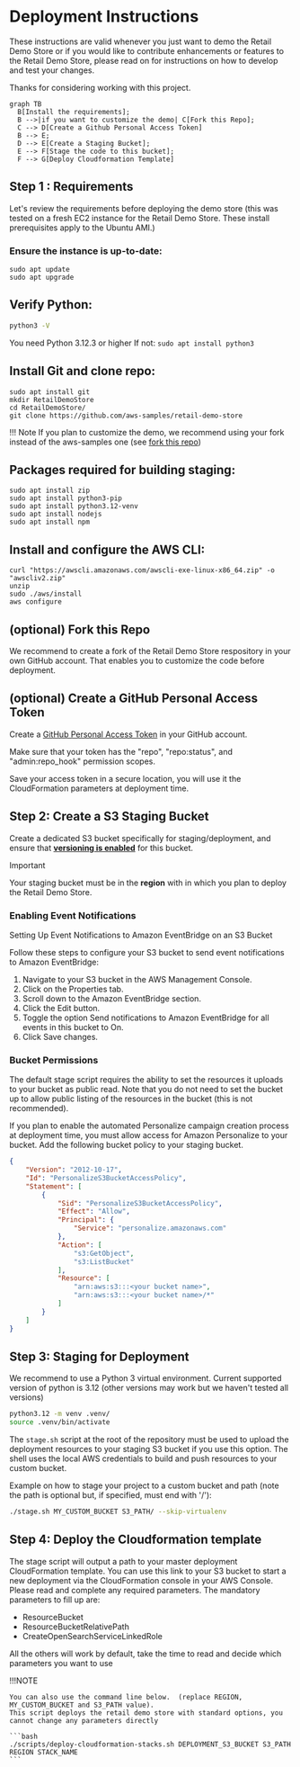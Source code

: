 # Deployment Instructions

These instructions are valid whenever you just want to demo the Retail Demo Store or if you would like to contribute enhancements or features to the Retail Demo Store, please read on for instructions on how to develop and test your changes. 

Thanks for considering working with this project.

``` mermaid
graph TB
  B[Install the requirements];
  B -->|if you want to customize the demo| C[Fork this Repo];
  C --> D[Create a Github Personal Access Token]
  B --> E;
  D --> E[Create a Staging Bucket];
  E --> F[Stage the code to this bucket];
  F --> G[Deploy Cloudformation Template]
```

## Step 1 : Requirements

Let's review the requirements before deploying the demo store (this was tested on a fresh EC2 instance for the Retail Demo Store. These install prerequisites apply to the Ubuntu AMI.)

### Ensure the instance is up-to-date:
```
sudo apt update
sudo apt upgrade
```

## Verify Python:

```bash
python3 -V
```
You need Python 3.12.3 or higher
If not: ```sudo apt install python3```

## Install Git and clone repo:
```
sudo apt install git
mkdir RetailDemoStore
cd RetailDemoStore/
git clone https://github.com/aws-samples/retail-demo-store
```

!!! Note
    If you plan to customize the demo, we recommend using your fork instead of the aws-samples one (see [fork this repo](#optional-fork-this-repo))


## Packages required for building staging:

```
sudo apt install zip
sudo apt install python3-pip
sudo apt install python3.12-venv
sudo apt install nodejs
sudo apt install npm
```

## Install and configure the AWS CLI:

```
curl "https://awscli.amazonaws.com/awscli-exe-linux-x86_64.zip" -o "awscliv2.zip"
unzip
sudo ./aws/install
aws configure
```


## (optional) Fork this Repo

We recommend to create a fork of the Retail Demo Store respository in your own GitHub account. That enables you to customize the code before deployment.

## (optional) Create a GitHub Personal Access Token

Create a [GitHub Personal Access Token](https://help.github.com/en/articles/creating-a-personal-access-token-for-the-command-line) in your GitHub account.

Make sure that your token has the "repo", "repo:status", and "admin:repo_hook" permission scopes.

Save your access token in a secure location, you will use it the CloudFormation parameters at deployment time.

## Step 2: Create a S3 Staging Bucket

Create a dedicated S3 bucket specifically for staging/deployment, and ensure that [**versioning is enabled**](https://docs.aws.amazon.com/AmazonS3/latest/userguide/Versioning.html) for this bucket.

> [!IMPORTANT]  
> Your staging bucket must be in the **region** with in which you plan to deploy the Retail Demo Store.

### Enabling Event Notifications

Setting Up Event Notifications to Amazon EventBridge on an S3 Bucket

Follow these steps to configure your S3 bucket to send event notifications to Amazon EventBridge:

1. Navigate to your S3 bucket in the AWS Management Console. 
2. Click on the Properties tab.
3. Scroll down to the Amazon EventBridge section. 
4. Click the Edit button. 
5. Toggle the option Send notifications to Amazon EventBridge for all events in this bucket to On. 
6. Click Save changes.

### Bucket Permissions

The default stage script requires the ability to set the resources it uploads to your bucket as public read.  Note that you do not need to set the bucket up to allow public listing of the resources in the bucket (this is not recommended).

If you plan to enable the automated Personalize campaign creation process at deployment time, you must allow access for Amazon Personalize to your bucket. Add the following bucket policy to your staging bucket.

```json
{
    "Version": "2012-10-17",
    "Id": "PersonalizeS3BucketAccessPolicy",
    "Statement": [
        {
            "Sid": "PersonalizeS3BucketAccessPolicy",
            "Effect": "Allow",
            "Principal": {
                "Service": "personalize.amazonaws.com"
            },
            "Action": [
                "s3:GetObject",
                "s3:ListBucket"
            ],
            "Resource": [
                "arn:aws:s3:::<your bucket name>",
                "arn:aws:s3:::<your bucket name>/*"
            ]
        }
    ]
}
```



## Step 3: Staging for Deployment

We recommend to use a Python 3 virtual environment. Current supported version of python is 3.12 (other versions may work but we haven't tested all versions)

```bash
python3.12 -m venv .venv/
source .venv/bin/activate
```

The ``stage.sh`` script at the root of the repository must be used to upload the deployment resources to your staging S3 bucket if you use this option. The shell uses the local AWS credentials to build and push resources to your custom bucket. 

Example on how to stage your project to a custom bucket and path (note the path is optional but, if specified, must end with '/'):

```bash
./stage.sh MY_CUSTOM_BUCKET S3_PATH/ --skip-virtualenv
```

## Step 4: Deploy the Cloudformation template

The stage script will output a path to your master deployment CloudFormation template.  You can use this link to your S3 bucket to start a new deployment via the CloudFormation console in your AWS Console. Please read and complete any required parameters. The mandatory parameters to fill up are:

* ResourceBucket
* ResourceBucketRelativePath
* CreateOpenSearchServiceLinkedRole

All the others will work by default, take the time to read and decide which parameters you want to use

!!!NOTE 

    You can also use the command line below.  (replace REGION, MY_CUSTOM_BUCKET and S3_PATH value).
    This script deploys the retail demo store with standard options, you cannot change any parameters directly
    
    ```bash
    ./scripts/deploy-cloudformation-stacks.sh DEPLOYMENT_S3_BUCKET S3_PATH REGION STACK_NAME
    ```
